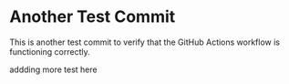 # Another Test Commit

This is another test commit to verify that the GitHub Actions workflow is functioning correctly.

addding more test here